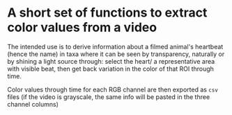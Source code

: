 # A short set of functions to extract color values from a video

The intended use is to derive information about a filmed animal's heartbeat (hence the name) in taxa where it can be seen by transparency, naturally or by shining a light source through: select the heart/ a representative area with visible beat, then get back variation in the color of that ROI through time.  

Color values through time for each RGB channel are then exported as `csv` files (if the video is grayscale, the same info will be pasted in the three channel columns)

